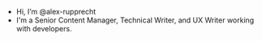 - Hi, I’m @alex-rupprecht
- I'm a Senior Content Manager, Technical Writer, and UX Writer working with developers.

<!---
alex-rupprecht/alex-rupprecht is a ✨ special ✨ repository because its `README.md` (this file) appears on your GitHub profile.
You can click the Preview link to take a look at your changes.
--->
